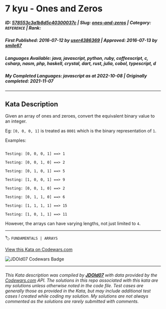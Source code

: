 # 7 kyu - Ones and Zeros

##### **ID**: [578553c3a1b8d5c40300037c](https://www.codewars.com/kata/578553c3a1b8d5c40300037c) | **Slug**: [ones-and-zeros](https://www.codewars.com/kata/578553c3a1b8d5c40300037c) | **Category**: `REFERENCE` | **Rank**: <span style="color:white">7 kyu</span>

##### **First Published**: 2016-07-12 ***by*** [user4386369](https://www.codewars.com/users/user4386369) | **Approved**: 2016-07-13 ***by*** [smile67](https://www.codewars.com/users/smile67)

##### **Languages Available**: java, javascript, python, ruby, coffeescript, c, csharp, nasm, php, haskell, crystal, dart, rust, julia, cobol, typescript, d

##### **My Completed Languages**: javascript ***as at*** 2022-10-08 | **Originally completed**: 2021-11-07

---

## Kata Description


Given an array of ones and zeroes, convert the equivalent binary value to an integer.



Eg: `[0, 0, 0, 1]` is treated as `0001` which is the binary representation of `1`.



Examples:

```

Testing: [0, 0, 0, 1] ==> 1

Testing: [0, 0, 1, 0] ==> 2

Testing: [0, 1, 0, 1] ==> 5

Testing: [1, 0, 0, 1] ==> 9

Testing: [0, 0, 1, 0] ==> 2

Testing: [0, 1, 1, 0] ==> 6

Testing: [1, 1, 1, 1] ==> 15

Testing: [1, 0, 1, 1] ==> 11

```



However, the arrays can have varying lengths, not just limited to `4`.

---


🏷 `FUNDAMENTALS | ARRAYS`


[View this Kata on Codewars.com](https://www.codewars.com/kata/578553c3a1b8d5c40300037c)

![](https://www.codewars.com/users/jdold07/badges/large "JDOld07 Codewars Badge")

---

###### *This Kata description was compiled by [**JDOld07**](https://tpstech.dev) with data provided by the [Codewars.com](https://www.codewars.com) API.  The solutions in this repo associated with this kata are my solutions unless otherwise noted in the code file.  Test cases are generally those as provided in the Kata, but may include additional test cases I created while coding my solution.  My solutions are not always commented as the solutions are rarely submitted with comments.*
